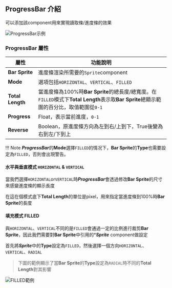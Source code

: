
## ProgressBar 介紹

可以添加該component用來實現讀取條/進度條的效果

![ProgressBar示例](https://docs.cocos.com/creator/3.6/manual/zh/ui-system/components/editor/progress/add-progressbar.png)

### ProgressBar 屬性

| 屬性 | 功能說明 |
| ------------------- | ------------------------------------- |
|**Bar Sprite**|進度條渲染所需要的`Sprite`component|
|**Mode**|選項包括`HORIZONTAL`、`VERTICAL`、`FILLED`|
|**Total Length**|當進度條為100%時**Bar Sprite**的總長度/總寬度。在`FILLED`模式下**Total Length**表示取**Bar Sprite**總顯示範圍的百分比，取值範圍從`0-1`|
|**Progress**|Float，表示當前進度，`0-1`|
|**Reverse** |Boolean，原進度條方向為左到右/上到下，True後變為右到左/下到上|

!!! Note
    ***ProgressBar***的**Mode**選擇`FILLED`的情况下，**Bar Sprite**的**Type**也需要設定為`FILLED`，否則會出現警告。

#### 水平與垂直模式 `HORIZONTAL` & `VERTICAL`

當我們選擇`HORIZONTAL`or`VERTICAL`時***ProgressBar***會透過修改**Bar Sprite**的尺寸來感變進度條的顯示長度

在這在個模式底下**Total Length**的單位是pixel，用來指定當進度條到100%時**Bar Sprite**的長度

#### 填充模式 FILLED

與`HORIZONTAL`、`VERTICAL`不同的是`FILLED`會通過一定的比例進行裁剪**Bar Sprite**，因此我們需要對**Bar Sprite**中引用的****Sprite*** component做設定

首先將***Sprite***中的**Type**設定為`FILLED`，然後選擇一個方向`HORIZONTAL`、`VERTICAL`、`RADIAL`

> 下圖的範例顯示了當**Bar Sprite**的**Type**設定為`RADIAL`時不同的**Total Length**對其影響

![FILLED範例](https://docs.cocos.com/creator/2.4/manual/zh/ui/ui-components/filled_radial.png)